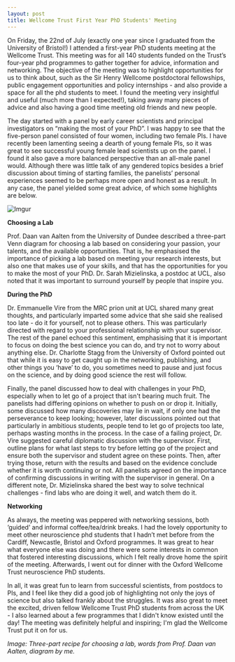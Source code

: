 ```yaml
---
layout: post
title: Wellcome Trust First Year PhD Students' Meeting
---
```


On Friday, the 22nd of July (exactly one year since I graduated from the University of Bristol!) I attended a first-year PhD students meeting at the Wellcome Trust. This meeting was for all 140 students funded on the Trust’s four-year phd programmes to gather together for advice, information and networking. The objective of the meeting was to highlight opportunities for us to think about, such as the Sir Henry Wellcome postdoctoral fellowships, public engagement opportunities and policy internships - and also provide a space for all the phd students to meet. I found the meeting very insightful and useful (much more than I expected!), taking away many pieces of advice and also having a good time meeting old friends and new people.

The day started with a panel by early career scientists and principal investigators on “making the most of your PhD”. I was happy to see that the five-person panel consisted of four women, including two female PIs. I have recently been lamenting seeing a dearth of young female PIs, so it was great to see successful young female lead scientists up on the panel. I found it also gave a more balanced perspective than an all-male panel would. Although there was little talk of any gendered topics besides a brief discussion about timing of starting families, the panelists’ personal experiences seemed to be perhaps more open and honest as a result. In any case, the panel yielded some great advice, of which some highlights are below.

![Imgur](http://i.imgur.com/oVqZp2b.png)

**Choosing a Lab**

Prof. Daan van Aalten from the University of Dundee described a three-part Venn diagram for choosing a lab based on considering your passion, your talents, and the available opportunities. That is, he emphasised the importance of picking a lab based on meeting your research interests, but also one that makes use of your skills, and that has the opportunities for you to make the most of your PhD. Dr. Sarah Mizielinska, a postdoc at UCL, also noted that it was important to surround yourself by people that inspire you.

**During the PhD**

Dr. Emmanuelle Vire from the MRC prion unit at UCL shared many great thoughts, and particularly imparted some advice that she said she realised too late - do it for yourself, not to please others. This was particularly directed with regard to your professional relationship with your supervisor. The rest of the panel echoed this sentiment, emphasising that it is important to focus on doing the best science you can do, and try not to worry about anything else. Dr. Charlotte Stagg from the University of Oxford pointed out that while it is easy to get caught up in the networking, publishing, and other things you ‘have’ to do, you sometimes need to pause and just focus on the science, and by doing good science the rest will follow.

Finally, the panel discussed how to deal with challenges in your PhD, especially when to let go of a project that isn't bearing much fruit. The panelists had differing opinions on whether to push on or drop it. Initially, some discussed how many discoveries may lie in wait, if only one had the perseverance to keep looking; however, later discussions pointed out that particularly in ambitious students, people tend to let go of projects too late, perhaps wasting months in the process. In the case of a failing project, Dr. Vire suggested careful diplomatic discussion with the supervisor. First, outline plans for what last steps to try before letting go of the project and ensure both the supervisor and student agree on these points. Then, after trying those, return with the results and based on the evidence conclude whether it is worth continuing or not. All panelists agreed on the importance of confirming discussions in writing with the supervisor in general. On a different note, Dr. Mizielinska shared the best way to solve technical challenges - find labs who are doing it well, and watch them do it.

**Networking**

As always, the meeting was peppered with networking sessions, both ‘guided’ and informal coffee/tea/drink breaks. I had the lovely opportunity to meet other neuroscience phd students that I hadn’t met before from the Cardiff, Newcastle, Bristol and Oxford programmes. It was great to hear what everyone else was doing and there were some interests in common that fostered interesting discussions, which I felt really drove home the spirit of the meeting. Afterwards, I went out for dinner with the Oxford Wellcome Trust neuroscience PhD students. 

In all, it was great fun to learn from successful scientists, from postdocs to PIs, and I feel like they did a good job of highlighting not only the joys of science but also talked frankly about the struggles. It was also great to meet the excited, driven fellow Wellcome Trust PhD students from across the UK - I also learned about a few programmes that I didn't know existed until the day! The meeting was definitely helpful and inspiring; I'm glad the Wellcome Trust put it on for us. 

*Image: Three-part recipe for choosing a lab, words from Prof. Daan van Aalten, diagram by me.*